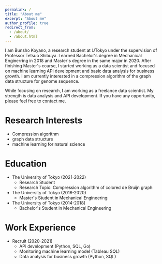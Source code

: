 ```yaml
---
permalink: /
title: "About me"
excerpt: "About me"
author_profile: true
redirect_from:
  - /about/
  - /about.html
---
```


I am Bunsho Koyano, a research student at UTokyo under the supervision of Professor Tetsuo Shibuya. I earned Bachelor's degree in Mechanical Enginerring in 2018 and Master's degree in the same major in 2020. After finishing Master's course, I started working as a data scientist and focused on machine learning API development and basic data analysis for business growth. I am currently interested in a compression algorithm of the graph data structure for genome sequence.

While focusing on research, I am working as a freelance data scientist. My strength is data analysis and API development. If you have any opportunity, please feel free to contact me.

# Research Interests

- Compression algorithm
- graph data structure
- machine learning for natural science

# Education

- The University of Tokyo (2021-2022)
  - Research Student
  - Research Topic: Compression algorithm of colored de Bruijn graph
- The University of Tokyo (2018-2020)
  - Master's Student in Mechanical Engineering
- The University of Tokyo (2014-2018)
  - Bachelor's Student in Mechanical Engineering

# Work Experience

- Recruit (2020-2021)
  - API development (Python, SQL, Go)
  - Monitoring machine learning model (Tableau SQL)
  - Data analysis for business growth (Python, SQL)
